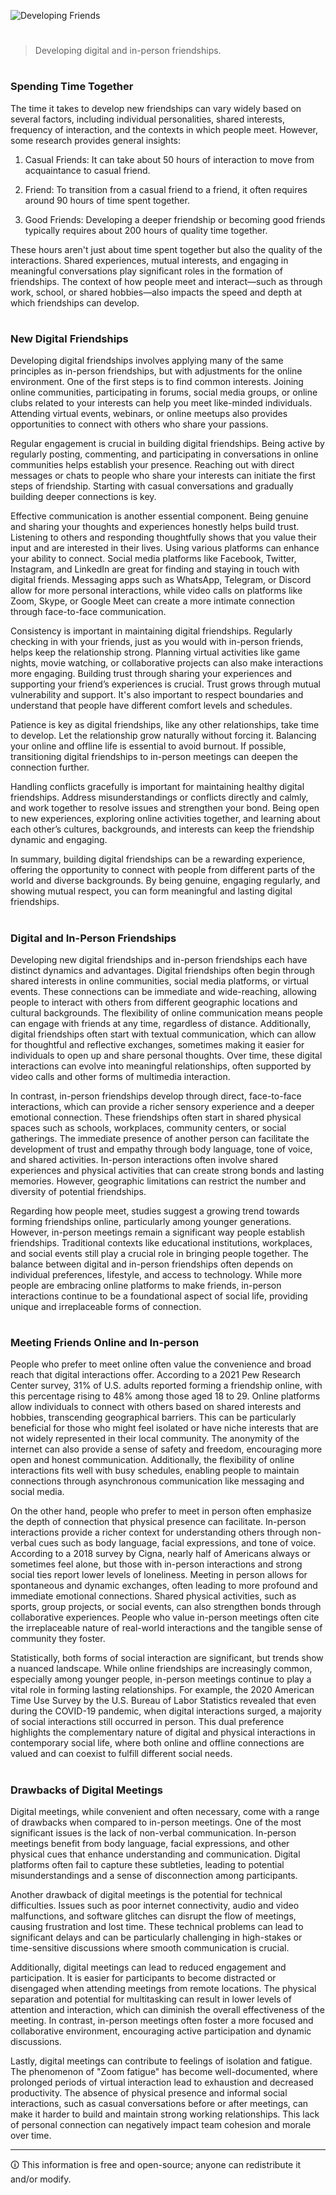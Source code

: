 ![Developing Friends](https://github.com/sourceduty/Developing_Friends/assets/123030236/f365d925-f5d4-4e61-a657-3276684b6954)

#

> Developing digital and in-person friendships.

#
### Spending Time Together

The time it takes to develop new friendships can vary widely based on several factors, including individual personalities, shared interests, frequency of interaction, and the contexts in which people meet. However, some research provides general insights:

1. Casual Friends: It can take about 50 hours of interaction to move from acquaintance to casual friend.

2. Friend: To transition from a casual friend to a friend, it often requires around 90 hours of time spent together.

3. Good Friends: Developing a deeper friendship or becoming good friends typically requires about 200 hours of quality time together.

These hours aren't just about time spent together but also the quality of the interactions. Shared experiences, mutual interests, and engaging in meaningful conversations play significant roles in the formation of friendships. The context of how people meet and interact—such as through work, school, or shared hobbies—also impacts the speed and depth at which friendships can develop.

#
### New Digital Friendships

Developing digital friendships involves applying many of the same principles as in-person friendships, but with adjustments for the online environment. One of the first steps is to find common interests. Joining online communities, participating in forums, social media groups, or online clubs related to your interests can help you meet like-minded individuals. Attending virtual events, webinars, or online meetups also provides opportunities to connect with others who share your passions.

Regular engagement is crucial in building digital friendships. Being active by regularly posting, commenting, and participating in conversations in online communities helps establish your presence. Reaching out with direct messages or chats to people who share your interests can initiate the first steps of friendship. Starting with casual conversations and gradually building deeper connections is key.

Effective communication is another essential component. Being genuine and sharing your thoughts and experiences honestly helps build trust. Listening to others and responding thoughtfully shows that you value their input and are interested in their lives. Using various platforms can enhance your ability to connect. Social media platforms like Facebook, Twitter, Instagram, and LinkedIn are great for finding and staying in touch with digital friends. Messaging apps such as WhatsApp, Telegram, or Discord allow for more personal interactions, while video calls on platforms like Zoom, Skype, or Google Meet can create a more intimate connection through face-to-face communication.

Consistency is important in maintaining digital friendships. Regularly checking in with your friends, just as you would with in-person friends, helps keep the relationship strong. Planning virtual activities like game nights, movie watching, or collaborative projects can also make interactions more engaging. Building trust through sharing your experiences and supporting your friend’s experiences is crucial. Trust grows through mutual vulnerability and support. It's also important to respect boundaries and understand that people have different comfort levels and schedules.

Patience is key as digital friendships, like any other relationships, take time to develop. Let the relationship grow naturally without forcing it. Balancing your online and offline life is essential to avoid burnout. If possible, transitioning digital friendships to in-person meetings can deepen the connection further.

Handling conflicts gracefully is important for maintaining healthy digital friendships. Address misunderstandings or conflicts directly and calmly, and work together to resolve issues and strengthen your bond. Being open to new experiences, exploring online activities together, and learning about each other’s cultures, backgrounds, and interests can keep the friendship dynamic and engaging.

In summary, building digital friendships can be a rewarding experience, offering the opportunity to connect with people from different parts of the world and diverse backgrounds. By being genuine, engaging regularly, and showing mutual respect, you can form meaningful and lasting digital friendships.

#
### Digital and In-Person Friendships

Developing new digital friendships and in-person friendships each have distinct dynamics and advantages. Digital friendships often begin through shared interests in online communities, social media platforms, or virtual events. These connections can be immediate and wide-reaching, allowing people to interact with others from different geographic locations and cultural backgrounds. The flexibility of online communication means people can engage with friends at any time, regardless of distance. Additionally, digital friendships often start with textual communication, which can allow for thoughtful and reflective exchanges, sometimes making it easier for individuals to open up and share personal thoughts. Over time, these digital interactions can evolve into meaningful relationships, often supported by video calls and other forms of multimedia interaction.

In contrast, in-person friendships develop through direct, face-to-face interactions, which can provide a richer sensory experience and a deeper emotional connection. These friendships often start in shared physical spaces such as schools, workplaces, community centers, or social gatherings. The immediate presence of another person can facilitate the development of trust and empathy through body language, tone of voice, and shared activities. In-person interactions often involve shared experiences and physical activities that can create strong bonds and lasting memories. However, geographic limitations can restrict the number and diversity of potential friendships.

Regarding how people meet, studies suggest a growing trend towards forming friendships online, particularly among younger generations. However, in-person meetings remain a significant way people establish friendships. Traditional contexts like educational institutions, workplaces, and social events still play a crucial role in bringing people together. The balance between digital and in-person friendships often depends on individual preferences, lifestyle, and access to technology. While more people are embracing online platforms to make friends, in-person interactions continue to be a foundational aspect of social life, providing unique and irreplaceable forms of connection.

#
### Meeting Friends Online and In-person

People who prefer to meet online often value the convenience and broad reach that digital interactions offer. According to a 2021 Pew Research Center survey, 31% of U.S. adults reported forming a friendship online, with this percentage rising to 48% among those aged 18 to 29. Online platforms allow individuals to connect with others based on shared interests and hobbies, transcending geographical barriers. This can be particularly beneficial for those who might feel isolated or have niche interests that are not widely represented in their local community. The anonymity of the internet can also provide a sense of safety and freedom, encouraging more open and honest communication. Additionally, the flexibility of online interactions fits well with busy schedules, enabling people to maintain connections through asynchronous communication like messaging and social media.

On the other hand, people who prefer to meet in person often emphasize the depth of connection that physical presence can facilitate. In-person interactions provide a richer context for understanding others through non-verbal cues such as body language, facial expressions, and tone of voice. According to a 2018 survey by Cigna, nearly half of Americans always or sometimes feel alone, but those with in-person interactions and strong social ties report lower levels of loneliness. Meeting in person allows for spontaneous and dynamic exchanges, often leading to more profound and immediate emotional connections. Shared physical activities, such as sports, group projects, or social events, can also strengthen bonds through collaborative experiences. People who value in-person meetings often cite the irreplaceable nature of real-world interactions and the tangible sense of community they foster.

Statistically, both forms of social interaction are significant, but trends show a nuanced landscape. While online friendships are increasingly common, especially among younger people, in-person meetings continue to play a vital role in forming lasting relationships. For example, the 2020 American Time Use Survey by the U.S. Bureau of Labor Statistics revealed that even during the COVID-19 pandemic, when digital interactions surged, a majority of social interactions still occurred in person. This dual preference highlights the complementary nature of digital and physical interactions in contemporary social life, where both online and offline connections are valued and can coexist to fulfill different social needs.

#
### Drawbacks of Digital Meetings

Digital meetings, while convenient and often necessary, come with a range of drawbacks when compared to in-person meetings. One of the most significant issues is the lack of non-verbal communication. In-person meetings benefit from body language, facial expressions, and other physical cues that enhance understanding and communication. Digital platforms often fail to capture these subtleties, leading to potential misunderstandings and a sense of disconnection among participants.

Another drawback of digital meetings is the potential for technical difficulties. Issues such as poor internet connectivity, audio and video malfunctions, and software glitches can disrupt the flow of meetings, causing frustration and lost time. These technical problems can lead to significant delays and can be particularly challenging in high-stakes or time-sensitive discussions where smooth communication is crucial.

Additionally, digital meetings can lead to reduced engagement and participation. It is easier for participants to become distracted or disengaged when attending meetings from remote locations. The physical separation and potential for multitasking can result in lower levels of attention and interaction, which can diminish the overall effectiveness of the meeting. In contrast, in-person meetings often foster a more focused and collaborative environment, encouraging active participation and dynamic discussions.

Lastly, digital meetings can contribute to feelings of isolation and fatigue. The phenomenon of "Zoom fatigue" has become well-documented, where prolonged periods of virtual interaction lead to exhaustion and decreased productivity. The absence of physical presence and informal social interactions, such as casual conversations before or after meetings, can make it harder to build and maintain strong working relationships. This lack of personal connection can negatively impact team cohesion and morale over time.

***
🛈 This information is free and open-source; anyone can redistribute it and/or modify.
